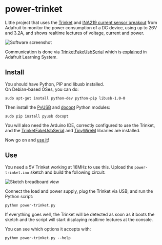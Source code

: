 # power-trinket

Little project that uses the [Trinket][] and [INA219 current
sensor breakout][] from Adafruit to monitor the power consumption
of a DC device, using up to 26V and 3.2A, and shows realtime
lectures of voltage, current and power.

![Software screenshot](http://i.imgur.com/8pK1TU9.png)

Communication is done via [TrinketFakeUsbSerial][] which is
[explained][fake-usb] in Adafruit Learning System.


## Install

You should have Python, PIP and libusb installed.  
On Debian-based OSes, you can do:

    sudo apt-get install python-dev python-pip libusb-1.0-0

Then install the [PyUSB][] and [docopt][] Python modules:

    sudo pip install pyusb docopt

You will also need the Arduino IDE, correctly configured to use
the Trinket, and the [TrinketFakeUsbSerial][] and [TinyWireM][]
libraries are installed.

Now go on and [use it](#use)!


## Use

You need a 5V Trinket working at 16MHz to use this. Upload the
`power-trinket.ino` sketch and build the following circuit:

![Sketch breadboard view](http://i.imgur.com/D6hVDWz.png)

Connect the load and power supply, plug the Trinket via USB, and run the Python script:

    python power-trinket.py

If everything goes well, the Trinket will be detected as soon as it
boots the sketch and the script will start displaying realtime
lectures at the console.

You can see which options it accepts with:

    python power-trinket.py --help



[Trinket]: http://learn.adafruit.com/introducing-trinket "The Adafruit Trinket"
[INA219 current sensor breakout]: https://www.adafruit.com/product/904 "INA219 High Side DC Current Sensor Breakout"
[TrinketFakeUsbSerial]: https://github.com/adafruit/Adafruit-Trinket-USB
[TinyWireM]: https://github.com/adafruit/TinyWireM
[fake-usb]: http://learn.adafruit.com/trinket-fake-usb-serial "Trinket Fake USB serial"

[PyUSB]: http://sourceforge.net/apps/trac/pyusb
[docopt]: http://docopt.org
